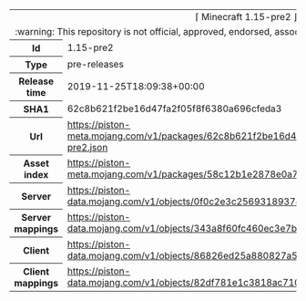 <html><table>
<tr><td colspan="2" align="center"><img width="0" height="0"><br/>⌈ Minecraft 1.15-pre2 ⌋<br/><img width="0" height="0"></td></tr>
<tr><td colspan="2" align="center"><img width="0" height="0"><br/>
:warning: This repository is not official, approved, endorsed, associated or connected with Mojang :warning:
<br/><img width="0" height="0"></td></tr>
<tr><th>Id</th><td>1.15-pre2</td></tr>
<tr><th>Type</th><td>pre-releases</td></tr>
<tr><th>Release time</th><td>2019-11-25T18:09:38+00:00</td></tr>
<tr><th>SHA1</th><td>62c8b621f2be16d47fa2f05f8f6380a696cfeda3</td></tr>
<tr><th>Url</th><td><a href="https://piston-meta.mojang.com/v1/packages/62c8b621f2be16d47fa2f05f8f6380a696cfeda3/1.15-pre2.json">https://piston-meta.mojang.com/v1/packages/62c8b621f2be16d47fa2f05f8f6380a696cfeda3/1.15-pre2.json</a></td></tr>
<tr><th>Asset index</th><td><a href="https://piston-meta.mojang.com/v1/packages/58c12b1e2878e0a78719778acb803746450b3f1c/1.15.json">https://piston-meta.mojang.com/v1/packages/58c12b1e2878e0a78719778acb803746450b3f1c/1.15.json</a></td></tr>
<tr><th>Server</th><td><a href="https://piston-data.mojang.com/v1/objects/0f0c2e3c25693189374c8a63179e3018ebfdc1ba/server.jar">https://piston-data.mojang.com/v1/objects/0f0c2e3c25693189374c8a63179e3018ebfdc1ba/server.jar</a></td></tr>
<tr><th>Server mappings</th><td><a href="https://piston-data.mojang.com/v1/objects/343a8f60fc460ec3e7bf0a37d32c6d5494fa2693/server.txt">https://piston-data.mojang.com/v1/objects/343a8f60fc460ec3e7bf0a37d32c6d5494fa2693/server.txt</a></td></tr>
<tr><th>Client</th><td><a href="https://piston-data.mojang.com/v1/objects/86826ed25a880827a5b0a2e330402a234e7c6f70/client.jar">https://piston-data.mojang.com/v1/objects/86826ed25a880827a5b0a2e330402a234e7c6f70/client.jar</a></td></tr>
<tr><th>Client mappings</th><td><a href="https://piston-data.mojang.com/v1/objects/82df781e1c3818ac710f4bdbecc19271ad2fee55/client.txt">https://piston-data.mojang.com/v1/objects/82df781e1c3818ac710f4bdbecc19271ad2fee55/client.txt</a></td></tr>
</table></html>